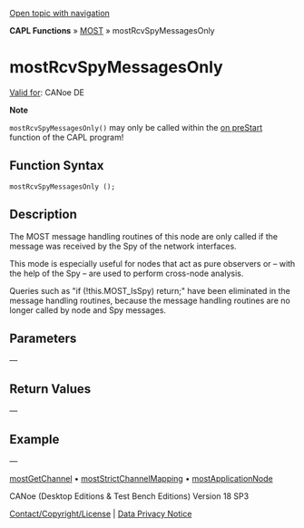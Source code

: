 [Open topic with navigation](../../../../../CANoeDEFamily.htm#Topics/CAPLFunctions/MOST/Functions/CAPLfunctionMOSTRCVSpyMessagesOnly.md)

**CAPL Functions** » [MOST](../CAPLfunctionsMOSTOverview.md) » mostRcvSpyMessagesOnly

# mostRcvSpyMessagesOnly

[Valid for](../../../Shared/FeatureAvailability.md): CANoe DE

**Note**

`mostRcvSpyMessagesOnly()` may only be called within the [on preStart](../../Other/EventProcedures/CAPLfunctionsEventproceduresMeasurementSystem.md) function of the CAPL program!

## Function Syntax

`mostRcvSpyMessagesOnly ();`

## Description

The MOST message handling routines of this node are only called if the message was received by the Spy of the network interfaces.

This mode is especially useful for nodes that act as pure observers or – with the help of the Spy – are used to perform cross-node analysis.

Queries such as "if (!this.MOST_IsSpy) return;" have been eliminated in the message handling routines, because the message handling routines are no longer called by node and Spy messages.

## Parameters

—

## Return Values

—

## Example

—

[mostGetChannel](CAPLfunctionMOSTGetChannel.md) • [mostStrictChannelMapping](CAPLfunctionMOSTStrictChannelMapping.md) • [mostApplicationNode](CAPLfunctionMOSTApplicationNode.md)

CANoe (Desktop Editions & Test Bench Editions) Version 18 SP3

[Contact/Copyright/License](../../../Shared/ContactCopyrightLicense.md) | [Data Privacy Notice](https://www.vector.com/int/en/company/get-info/privacy-policy/)
